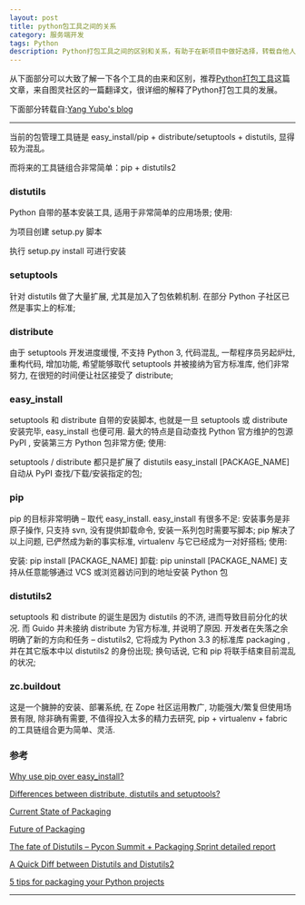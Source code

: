 ```yaml
---
layout: post
title: python包工具之间的关系
category: 服务端开发
tags: Python
description: Python打包工具之间的区别和关系，有助于在新项目中做好选择，转载自他人
---
```

从下面部分可以大致了解一下各个工具的由来和区别，推荐[Python打包工具](http://www.ituring.com.cn/article/19090)这篇文章，来自图灵社区的一篇翻译文，很详细的解释了Python打包工具的发展。

下面部分转载自:[Yang Yubo's blog](http://blog.yangyubo.com/2012/07/27/python-packaging/)

---
当前的包管理工具链是 easy_install/pip + distribute/setuptools + distutils, 显得较为混乱。

而将来的工具链组合非常简单：pip + distutils2

### distutils 
Python 自带的基本安装工具, 适用于非常简单的应用场景; 使用:

为项目创建 setup.py 脚本

执行 setup.py install 可进行安装
### setuptools
针对 distutils 做了大量扩展, 尤其是加入了包依赖机制. 在部分 Python 子社区已然是事实上的标准;
### distribute
由于 setuptools 开发进度缓慢, 不支持 Python 3, 代码混乱, 一帮程序员另起炉灶, 重构代码, 增加功能, 希望能够取代 setuptools 并被接纳为官方标准库, 他们非常努力, 在很短的时间便让社区接受了 distribute;
### easy_install
setuptools 和 distribute 自带的安装脚本, 也就是一旦 setuptools 或 distribute 安装完毕, easy_install 也便可用. 最大的特点是自动查找 Python 官方维护的包源 PyPI , 安装第三方 Python 包非常方便; 使用:

setuptools / distribute 都只是扩展了 distutils
easy_install [PACKAGE_NAME] 自动从 PyPI 查找/下载/安装指定的包;

### pip
pip 的目标非常明确 – 取代 easy_install. easy_install 有很多不足: 安装事务是非原子操作, 只支持 svn, 没有提供卸载命令, 安装一系列包时需要写脚本; pip 解决了以上问题, 已俨然成为新的事实标准, virtualenv 与它已经成为一对好搭档; 使用:

  安装: pip install [PACKAGE_NAME]
  卸载: pip uninstall [PACKAGE_NAME]
  支持从任意能够通过 VCS 或浏览器访问到的地址安装 Python 包

### distutils2 
setuptools 和 distribute 的诞生是因为 distutils 的不济, 进而导致目前分化的状况. 而 Guido 并未接纳 distribute 为官方标准, 并说明了原因. 开发者在失落之余明确了新的方向和任务 – distutils2, 它将成为 Python 3.3 的标准库 packaging , 并在其它版本中以 distutils2 的身份出现; 换句话说, 它和 pip 将联手结束目前混乱的状况;

### zc.buildout
这是一个臃肿的安装、部署系统, 在 Zope 社区运用教广, 功能强大/繁复但使用场景有限, 除非确有需要, 不值得投入太多的精力去研究, pip + virtualenv + fabric 的工具链组合更为简单、灵活.

### 参考
[Why use pip over easy_install?](http://stackoverflow.com/questions/3220404/why-use-pip-over-easy-install)

[Differences between distribute, distutils and setuptools?](http://stackoverflow.com/questions/6344076/differences-between-distribute-distutils-and-setuptools)

[Current State of Packaging](http://guide.python-distribute.org/introduction.html#current-state-of-packaging)

[Future of Packaging](http://guide.python-distribute.org/future.html)

[The fate of Distutils – Pycon Summit + Packaging Sprint detailed report](http://tarekziade.wordpress.com/2010/03/03/the-fate-of-distutils-pycon-summit-packaging-sprint-detailed-report/)

[A Quick Diff between Distutils and Distutils2](http://wokslog.wordpress.com/2011/06/04/distutils-diff/)

[5 tips for packaging your Python projects](http://tarekziade.wordpress.com/2011/08/19/5-tips-for-packaging-your-python-projects/)

---